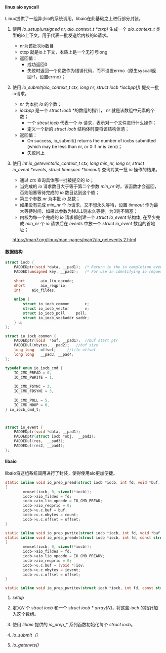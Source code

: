#### linux aio syscall

Linux提供了一组异步io的系统调用，libaio在此基础之上进行部分封装。

1. 使用 *io_setup(unsigned nr, aio_context_t \*ctxp)* 生成一个 *aio_context_t* 类型的io上下文，用于代表一批发送给内核的io请求。

   - nr为该批次io数目
   - ctxp 就是io上下文，本质上是一个无符号long
   - 返回值：
     - 成功返回0
     - 失败时返回一个负数作为错误代码，而不设置errno（原生syscall返回-1，设置errno）；

2. 使用 *io_submit(aio_context_t ctx, long nr, struct iocb \*iocbpp[])* 提交一批io请求。
   - *nr* 为本批 *io* 的个数；
   - *iocbpp* 是一个 *struct iocb* *的数组的指针， *nr* 就是该数组中元素的个数；
     - 一个 *strcut iocb* 代表一个 *io* 请求，表示对一个文件进行什么操作；
     - 定义一个新的 *struct iocb* 结构体时要将该结构体清；
   - 返回值：
     -  On success, io_submit() returns the number of iocbs submitted
        (which may be less than nr, or 0 if nr is zero)；
     - 失败同上

3. 使用 *int io_getevents(io_context_t ctx, long min_nr, long nr, struct io_event \*events, struct timespec \*timeout)* 查询对某一批 *io* 操作的结果。
   - 通过 *ctx* 查询具体哪一批被提交的 *io*；
   - 当完成的 *io* 请求数目大于等于第二个参数 *min_nr* 时，该函数才会返回，否则阻塞等待完成的 *io* 数目达到这个值；
   - 第三个参数 *nr* 为本批 *io* 总数；
   - 如果没有完成 *min_nr* 个 *io*请求，又不想永久等待，设置 *timeout* 作为最大等待时间，如果此参数为NULL则永久等待，为0则不阻塞；
   - 内核为每一个完成的 *io* 请求都创建一个 *struct io_event* 结构体, 在至少完成 *min_nr* 个 *io* 请求后在 *events* 中放一个 *struct io_event* 数组的首地址；

   https://man7.org/linux/man-pages/man2/io_getevents.2.html



#### 数据结构

```c
struct iocb {
	PADDEDptr(void *data, __pad1);	/* Return in the io completion event */
	PADDED(unsigned key, __pad2);	/* For use in identifying io requests */
 
	short		aio_lio_opcode;	
	short		aio_reqprio;
	int		aio_fildes;
 
	union {
		struct io_iocb_common		c;
		struct io_iocb_vector		v;
		struct io_iocb_poll		poll;
		struct io_iocb_sockaddr	saddr;
	} u;
};

struct io_iocb_common {
	PADDEDptr(void	*buf, __pad1); 	//buf start ptr
	PADDEDul(nbytes, __pad2);	//buf size
	long long	offset;		//file offset
	long long	__pad3, __pad4;
};

typedef enum io_iocb_cmd {
	IO_CMD_PREAD = 0,
	IO_CMD_PWRITE = 1,
 
	IO_CMD_FSYNC = 2,
	IO_CMD_FDSYNC = 3,
 
	IO_CMD_POLL = 5,
	IO_CMD_NOOP = 6,
} io_iocb_cmd_t;



struct io_event {
	PADDEDptr(void *data, __pad1);
	PADDEDptr(struct iocb *obj,  __pad2);
	PADDEDul(res,  __pad3);
	PADDEDul(res2, __pad4);
};
```



#### libaio

libaio将这组系统调用进行了封装，使得使用aio更加便捷。

```c
static inline void io_prep_pread(struct iocb *iocb, int fd, void *buf, size_t count, long long offset)
{       
        memset(iocb, 0, sizeof(*iocb));
        iocb->aio_fildes = fd; 
        iocb->aio_lio_opcode = IO_CMD_PREAD;
        iocb->aio_reqprio = 0;
        iocb->u.c.buf = buf;
        iocb->u.c.nbytes = count;
        iocb->u.c.offset = offset;
}

static inline void io_prep_pwrite(struct iocb *iocb, int fd, void *buf, size_t count, long long offset);
static inline void io_prep_preadv(struct iocb *iocb, int fd, const struct iovec *iov, int iovcnt, long long offset)
{       
        memset(iocb, 0, sizeof(*iocb));
        iocb->aio_fildes = fd; 
        iocb->aio_lio_opcode = IO_CMD_PREADV;
        iocb->aio_reqprio = 0;
        iocb->u.c.buf = (void *)iov;
        iocb->u.c.nbytes = iovcnt;
        iocb->u.c.offset = offset;
}

static inline void io_prep_pwritev(struct iocb *iocb, int fd, const struct iovec *iov, int iovcnt, long long offset);
```



1. *setup*

2. 定义*N* 个 *struct iocb*  和一个 *struct iocb \* array[N]*，将这些 *iocb* 的指针加入这个数组。
3. 使用 *libaio* 提供的 *io_prep_\** 系列函数初始化每个 *struct iocb*。
4. *io_submit（）*
5. *io_getenvts()* 

